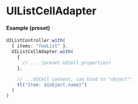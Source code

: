 # UIListCellAdapter
#### Example (preset)
```typescript
UIListController.with(
  { items: "fooList" },
  UIListCellAdapter.with(
    {
      // ... (preset UICell properties)
    },

    // ...UICell content, can bind to "object":
    tl("Item: ${object.name}")
  )
)
```
